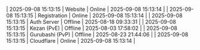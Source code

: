 | 2025-09-08 15:13:15 | Website | Online | 2025-09-08 15:13:14 |
| 2025-09-08 15:13:15 | Registration | Online | 2025-09-08 15:13:14 |
| 2025-09-08 15:13:15 | Auth Server | Offline | 2025-08-18 09:33:31 |
| 2025-09-08 15:13:15 | Kezan (PvE) | Offline | 2025-08-03 17:58:02 |
| 2025-09-08 15:13:15 | Gurubashi (PvP) | Offline | 2025-08-23 21:44:06 |
| 2025-09-08 15:13:15 | Cloudflare | Online | 2025-09-08 15:13:14 |
